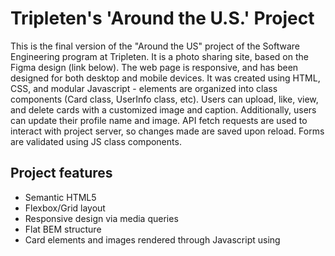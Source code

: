 # Tripleten's 'Around the U.S.' Project

This is the final version of the "Around the US" project of the Software Engineering program at Tripleten. It is a photo sharing site, based on the Figma design (link below). The web page is responsive, and has been designed for both desktop and mobile devices. It was created using HTML, CSS, and modular Javascript - elements are organized into class components (Card class, UserInfo class, etc). Users can upload, like, view, and delete cards with a customized image and caption. Additionally, users can update their profile name and image. API fetch requests are used to interact with project server, so changes made are saved upon reload. Forms are validated using JS class components.

## Project features

- Semantic HTML5
- Flexbox/Grid layout
- Responsive design via media queries
- Flat BEM structure
- Card elements and images rendered through Javascript using <template> element
- Interactive modal boxes for editing profile information, adding new card elements, and viewing a "preview" popup of card image when clicked on
- API fetch requests to project server 
- Smooth transition for opening/closing modals
- Modals close by clicking on the overlay or pressing "Esc"
- Form validation using Javascript class components
- Utilizes webpack

## Links
- [Github page](https://toriroe.github.io/se_project_aroundtheus)
- Figma Design: [Site layout](https://www.figma.com/file/Es8zZP3ARGH9JGcw60i3OD/Sprint-3_-Around-the-US?type=design&node-id=6432-147&mode=design&t=MBBBCmXy9lAsspkr-0) [Modals](https://www.figma.com/file/JFPhASqvZ5pBjQV2ouUlim/Sprint-5_-Around-The-U.S.-_-desktop-%2B-mobile-(Copy)?type=design&node-id=0-1&mode=design&t=gBjTeiPAoxX4EEmJ-0#40;Copy&#41;?t=3hvVWRz9LUFsxyNn-6) [Form validation](https://www.figma.com/file/N3zUeequnpvMX807FfYAZW/Sprint-6-Around-The-U.S.?type=design&node-id=0-1&mode=design&t=VZUeKoPa60lXv95e-0)
